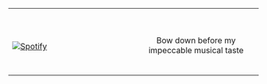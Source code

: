 <table width="100%"> 
  <tr>
  <td width="50%">
      
&nbsp; <br> [![Spotify](https://novatorem-aohw1au2n.vercel.app/api/spotify)](https://open.spotify.com/user/bqg2fqt514u55cydgtspw2rex)

  </td>
  <td width="50%">

<br><p align="center">Bow down before my impeccable musical taste<br><br>
  </p>
  </td>
</table>

